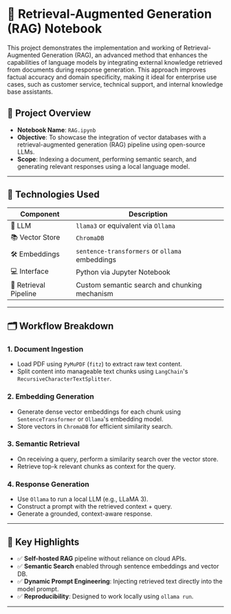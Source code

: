 # 📘 Retrieval-Augmented Generation (RAG) Notebook

This project demonstrates the implementation and working of Retrieval-Augmented Generation (RAG), an advanced method that enhances the capabilities of language models by integrating external knowledge retrieved from documents during response generation. This approach improves factual accuracy and domain specificity, making it ideal for enterprise use cases, such as customer service, technical support, and internal knowledge base assistants.

## 🚀 Project Overview

- **Notebook Name**: `RAG.ipynb`
- **Objective**: To showcase the integration of vector databases with a retrieval-augmented generation (RAG) pipeline using open-source LLMs.
- **Scope**: Indexing a document, performing semantic search, and generating relevant responses using a local language model.

---

## 🧰 Technologies Used

| Component              | Description                                          |
|------------------------|------------------------------------------------------|
| 🧠 LLM                 | `llama3` or equivalent via `Ollama`                  |
| 📚 Vector Store        | `ChromaDB`                                           |
| 🛠️ Embeddings         | `sentence-transformers` or `ollama` embeddings       |
| 💻 Interface           | Python via Jupyter Notebook                          |
| 🔄 Retrieval Pipeline  | Custom semantic search and chunking mechanism        |

---

## 🗂️ Workflow Breakdown

### 1. **Document Ingestion**
- Load PDF using `PyMuPDF` (`fitz`) to extract raw text content.
- Split content into manageable text chunks using `LangChain`'s `RecursiveCharacterTextSplitter`.

### 2. **Embedding Generation**
- Generate dense vector embeddings for each chunk using `SentenceTransformer` or `Ollama`'s embedding model.
- Store vectors in `ChromaDB` for efficient similarity search.

### 3. **Semantic Retrieval**
- On receiving a query, perform a similarity search over the vector store.
- Retrieve top-k relevant chunks as context for the query.

### 4. **Response Generation**
- Use `Ollama` to run a local LLM (e.g., LLaMA 3).
- Construct a prompt with the retrieved context + query.
- Generate a grounded, context-aware response.

---

## 📌 Key Highlights

- ✅ **Self-hosted RAG** pipeline without reliance on cloud APIs.
- ✅ **Semantic Search** enabled through sentence embeddings and vector DB.
- ✅ **Dynamic Prompt Engineering**: Injecting retrieved text directly into the model prompt.
- ✅ **Reproducibility**: Designed to work locally using `ollama run`.

---
